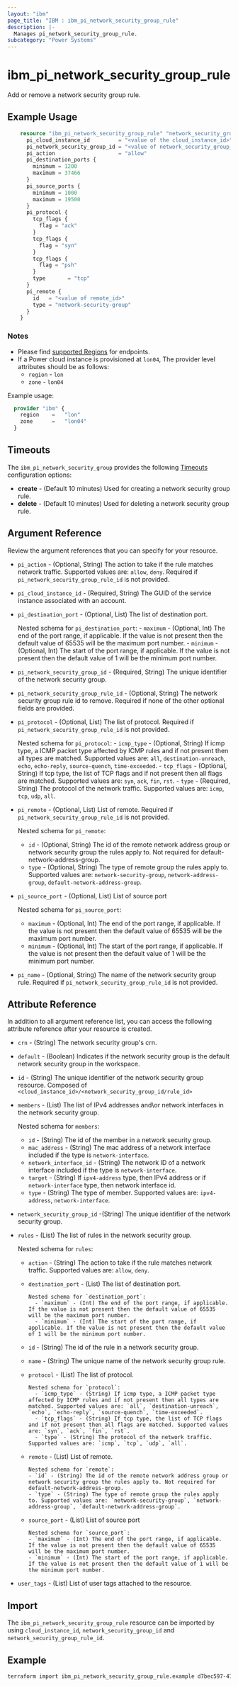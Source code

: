 ```yaml
---
layout: "ibm"
page_title: "IBM : ibm_pi_network_security_group_rule"
description: |-
  Manages pi_network_security_group_rule.
subcategory: "Power Systems"
---
```


# ibm_pi_network_security_group_rule

Add or remove a network security group rule.

## Example Usage

```terraform
    resource "ibm_pi_network_security_group_rule" "network_security_group_rule" {
      pi_cloud_instance_id         = "<value of the cloud_instance_id>"
      pi_network_security_group_id = "<value of network_security_group_id>"
      pi_action                    = "allow"
      pi_destination_ports {
        minimum = 1200
        maximum = 37466
      }
      pi_source_ports {
        minimum = 1000
        maximum = 19500
      }
      pi_protocol {
        tcp_flags {
          flag = "ack"
        }
        tcp_flags {
          flag = "syn"
        }
        tcp_flags {
          flag = "psh"
        }
        type       = "tcp"
      }
      pi_remote {
        id   = "<value of remote_id>"
        type = "network-security-group"
      }
    }
```

### Notes

- Please find [supported Regions](https://cloud.ibm.com/apidocs/power-cloud#endpoint) for endpoints.
- If a Power cloud instance is provisioned at `lon04`, The provider level attributes should be as follows:
  - `region` - `lon`
  - `zone` - `lon04`
  
Example usage:

  ```terraform
    provider "ibm" {
      region    =   "lon"
      zone      =   "lon04"
    }
  ```

## Timeouts

The `ibm_pi_network_security_group` provides the following [Timeouts](https://www.terraform.io/docs/language/resources/syntax.html) configuration options:

- **create** - (Default 10 minutes) Used for creating a network security group rule.
- **delete** - (Default 10 minutes) Used for deleting a network security group rule.

## Argument Reference

Review the argument references that you can specify for your resource.

- `pi_action` - (Optional, String) The action to take if the rule matches network traffic. Supported values are: `allow`, `deny`. Required if `pi_network_security_group_rule_id` is not provided.
- `pi_cloud_instance_id` - (Required, String) The GUID of the service instance associated with an account.
- `pi_destination_port` - (Optional, List) The list of destination port.

    Nested schema for `pi_destination_port`:
      - `maximum` - (Optional, Int) The end of the port range, if applicable. If the value is not present then the default value of 65535 will be the maximum port number.
      - `minimum` - (Optional, Int) The start of the port range, if applicable. If the value is not present then the default value of 1 will be the minimum port number.
- `pi_network_security_group_id` - (Required, String) The unique identifier of the network security group.
- `pi_network_security_group_rule_id` - (Optional, String) The network security group rule id to remove. Required if none of the other optional fields are provided.
- `pi_protocol` - (Optional, List) The list of protocol. Required if `pi_network_security_group_rule_id` is not provided.

    Nested schema for `pi_protocol`:
      - `icmp_type` - (Optional, String) If icmp type, a ICMP packet type affected by ICMP rules and if not present then all types are matched. Supported values are: `all`, `destination-unreach`, `echo`, `echo-reply`, `source-quench`, `time-exceeded`.
      - `tcp_flags` - (Optional, String) If tcp type, the list of TCP flags and if not present then all flags are matched. Supported values are: `syn`, `ack`, `fin`, `rst`.
      - `type` - (Required, String) The protocol of the network traffic. Supported values are: `icmp`, `tcp`, `udp`, `all`.
- `pi_remote` - (Optional, List) List of remote. Required if `pi_network_security_group_rule_id` is not provided.

    Nested schema for `pi_remote`:
    - `id` - (Optional, String) The id of the remote network address group or network security group the rules apply to. Not required for default-network-address-group.
    - `type` - (Optional, String) The type of remote group the rules apply to. Supported values are: `network-security-group`, `network-address-group`, `default-network-address-group`.
- `pi_source_port` - (Optional, List) List of source port

    Nested schema for `pi_source_port`:
    - `maximum` - (Optional, Int) The end of the port range, if applicable. If the value is not present then the default value of 65535 will be the maximum port number.
    - `minimum` - (Optional, Int) The start of the port range, if applicable. If the value is not present then the default value of 1 will be the minimum port number.

- `pi_name` - (Optional, String) The name of the network security group rule. Required if `pi_network_security_group_rule_id` is not provided.

## Attribute Reference

In addition to all argument reference list, you can access the following attribute reference after your resource is created.

- `crn` - (String) The network security group's crn.
- `default` - (Boolean) Indicates if the network security group is the default network security group in the workspace.
- `id` - (String) The unique identifier of the network security group resource. Composed of `<cloud_instance_id>/<network_security_group_id/rule_id>`
- `members` - (List) The list of IPv4 addresses and\or network interfaces in the network security group.

    Nested schema for `members`:
  - `id` - (String) The id of the member in a network security group.
  - `mac_address` - (String) The mac address of a network interface included if the type is `network-interface`.
  - `network_interface_id` - (String) The network ID of a network interface included if the type is `network-interface`.
  - `target` - (String) If `ipv4-address` type, then IPv4 address or if `network-interface` type, then network interface id.
  - `type` - (String) The type of member. Supported values are: `ipv4-address`, `network-interface`.

- `network_security_group_id` -(String) The unique identifier of the network security group.
- `rules` - (List) The list of rules in the network security group.

    Nested schema for `rules`:
  - `action` - (String) The action to take if the rule matches network traffic. Supported values are: `allow`, `deny`.
  - `destination_port` - (List) The list of destination port.

        Nested schema for `destination_port`:
          - `maximum` - (Int) The end of the port range, if applicable. If the value is not present then the default value of 65535 will be the maximum port number.
          - `minimum` - (Int) The start of the port range, if applicable. If the value is not present then the default value of 1 will be the minimum port number.
  - `id` - (String) The id of the rule in a network security group.
  - `name` - (String) The unique name of the network security group rule.
  - `protocol` - (List) The list of protocol.

        Nested schema for `protocol`:
          - `icmp_type` - (String) If icmp type, a ICMP packet type affected by ICMP rules and if not present then all types are matched. Supported values are: `all`, `destination-unreach`, `echo`, `echo-reply`, `source-quench`, `time-exceeded`.
          - `tcp_flags` - (String) If tcp type, the list of TCP flags and if not present then all flags are matched. Supported values are: `syn`, `ack`, `fin`, `rst`.
          - `type` - (String) The protocol of the network traffic. Supported values are: `icmp`, `tcp`, `udp`, `all`.
  - `remote` - (List) List of remote.

        Nested schema for `remote`:
        - `id` - (String) The id of the remote network address group or network security group the rules apply to. Not required for default-network-address-group.
        - `type` - (String) The type of remote group the rules apply to. Supported values are: `network-security-group`, `network-address-group`, `default-network-address-group`.
  - `source_port` - (List) List of source port

        Nested schema for `source_port`:
        - `maximum` - (Int) The end of the port range, if applicable. If the value is not present then the default value of 65535 will be the maximum port number.
        - `minimum` - (Int) The start of the port range, if applicable. If the value is not present then the default value of 1 will be the minimum port number.
- `user_tags` - (List) List of user tags attached to the resource.

## Import

The `ibm_pi_network_security_group_rule` resource can be imported by using `cloud_instance_id`, `network_security_group_id` and `network_security_group_rule_id`.

## Example

```bash
terraform import ibm_pi_network_security_group_rule.example d7bec597-4726-451f-8a63-e62e6f19c32c/cea6651a-bc0a-4438-9f8a-a0770bbf3ebb
```
